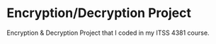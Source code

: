 # Encryption/Decryption Project
Encryption &amp; Decryption Project that I coded in my ITSS 4381 course. 
